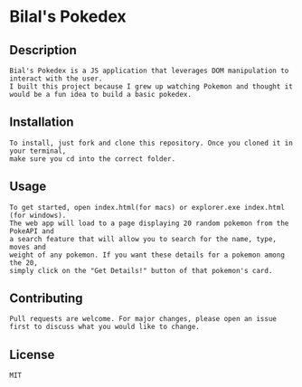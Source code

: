 # Bilal's Pokedex

## Description

    Bial's Pokedex is a JS application that leverages DOM manipulation to interact with the user. 
    I built this project because I grew up watching Pokemon and thought it would be a fun idea to build a basic pokedex.

## Installation

    To install, just fork and clone this repository. Once you cloned it in your terminal, 
    make sure you cd into the correct folder.

## Usage

    To get started, open index.html(for macs) or explorer.exe index.html (for windows). 
    The web app will load to a page displaying 20 random pokemon from the PokeAPI and 
    a search feature that will allow you to search for the name, type, moves and 
    weight of any pokemon. If you want these details for a pokemon among the 20, 
    simply click on the "Get Details!" button of that pokemon's card.
     
## Contributing

    Pull requests are welcome. For major changes, please open an issue 
    first to discuss what you would like to change.

## License

    MIT